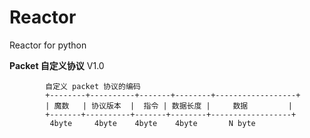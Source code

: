 # Reactor
Reactor for python

**Packet 自定义协议** V1.0
```
        自定义 packet 协议的编码
        +--------+----------+-------+--------+------------------+
        | 魔数   | 协议版本  |  指令 | 数据长度 |     数据         |
        +-------+----------+-------+--------+------------------+
         4byte     4byte    4byte    4byte       N byte
```
